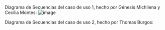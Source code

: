Diagrama de Secuencias del caso de uso 1, hecho por Génesis Michilena y Cecilia Montes:
![image](https://github.com/user-attachments/assets/d141594d-97c9-4f33-9cba-f82a219c6350)


Diagrama de Secuencias del caso de uso 2, hecho por Thomas Burgos:

